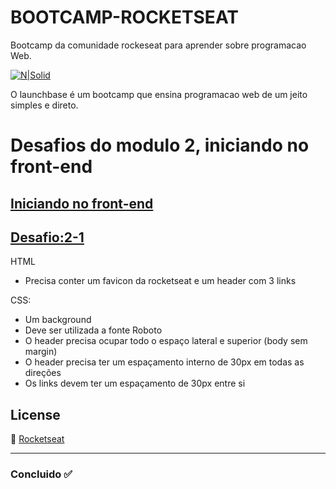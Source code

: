 # BOOTCAMP-ROCKETSEAT
Bootcamp da comunidade rockeseat para aprender sobre programacao Web.

[![N|Solid](https://camo.githubusercontent.com/3841f3ff8a89177dd92d4e29f75fbf9590a1a043/68747470733a2f2f726f636b6574736561742d63646e2e73332d73612d656173742d312e616d617a6f6e6177732e636f6d2f626f6f7463616d702d6c61756e6368626173652e706e67)](https://rocketseat.com.br/)



O launchbase é um bootcamp que ensina programacao web de um jeito simples e direto.


# Desafios do modulo 2, iniciando no front-end

[Iniciando no front-end](https://github.com/Rocketseat/bootcamp-launchbase-desafios-02)
-

[Desafio:2-1](https://github.com/Rocketseat/bootcamp-launchbase-desafios-02/blob/master/desafios/02-1-primeiro-html.md)
-
HTML
- Precisa conter um favicon da rocketseat  e um header com 3 links

CSS:
 - Um background 
- Deve ser utilizada a fonte Roboto
- O header precisa ocupar todo o espaço lateral e superior (body sem margin)
- O header precisa ter um espaçamento interno de 30px em todas as direções
- Os links devem ter um espaçamento de 30px entre si


License
---
:rocket: [Rocketseat](https://discord.com/invite/gCRAFhc)

---

### Concluido :white_check_mark:
